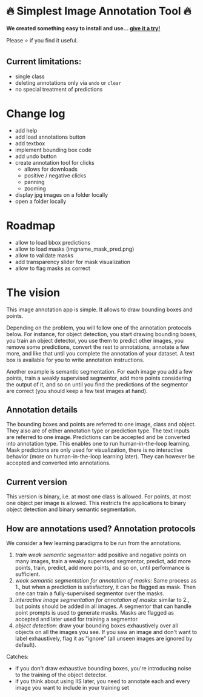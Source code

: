 
# :fire: Simplest Image Annotation Tool :fire:
**We created something easy to install and use... [give it a try!](https://franchesoni.github.io/minimalist-annotation/)**

Please ⭐ if you find it useful.

## Current limitations:
- single class
- deleting annotations only via `undo` or `clear`
- no special treatment of predictions

# Change log
- add help
- add load annotations button
- add textbox
- implement bounding box code
- add undo button
- create annotation tool for clicks
    - allows for downloads
    - positive / negative clicks
    - panning
    - zooming
- display jpg images on a folder locally
- open a folder locally

# Roadmap
- allow to load bbox predictions
- allow to load masks (imgname_mask_pred.png)
- allow to validate masks
- add transparency slider for mask visualization
- allow to flag masks as correct

# The vision  
This image annotation app is simple.
It allows to draw bounding boxes and points.

Depending on the problem, you will follow one of the annotation protocols below. For instance, for object detection, you start drawing bounding boxes, you train an object detector, you use them to predict other images, you remove some predictions, convert the rest to annotations, annotate a few more, and like that until you complete the annotation of your dataset. A text box is available for you to write annotation instructions.

Another example is semantic segmentation. For each image you add a few points, train a weakly supervised segmentor, add more points considering the output of it, and so on until you find the predictions of the segmentor are correct (you should keep a few test images at hand). 


## Annotation details
The bounding boxes and points are referred to one image, class and object. They also are of either annotation type or prediction type. The text inputs are referred to one image. 
Predictions can be accepted and be converted into annotation type. This enables one to run human-in-the-loop learning.
Mask predictions are only used for visualization, there is no interactive behavior (more on human-in-the-loop learning later). They can however be accepted and converted into annotations.

## Current version
This version is binary, i.e. at most one class is allowed.
For points, at most one object per image is allowed.
This restricts the applications to binary object detection and binary semantic segmentation.

## How are annotations used? Annotation protocols
We consider a few learning paradigms to be run from the annotations.

1. *train weak semantic segmentor:* add positive and negative points on many images, train a weakly supervised segmentor, predict, add more points, train, predict, add more points, and so on, until performance is sufficient.
2. *weak semantic segmentation for annotation of masks:* Same process as 1., but when a prediction is satisfactory, it can be flagged as mask. Then one can train a fully-supervised segmentor over the masks.
3. *interactive image segmentation for annotation of masks:* similar to 2., but points should be added in all images. A segmentor that can handle point prompts is used to generate masks. Masks are flagged as accepted and later used for training a segmentor.
4. *object detection:* draw your bounding boxes exhaustively over all objects on all the images you see. If you saw an image and don't want to label exhaustively, flag it as "ignore" (all unseen images are ignored by default). 

Catches:
- if you don't draw exhaustive bounding boxes, you're introducing noise to the training of the object detector. 
- if you think about using IIS later, you need to annotate each and every image you want to include in your training set
